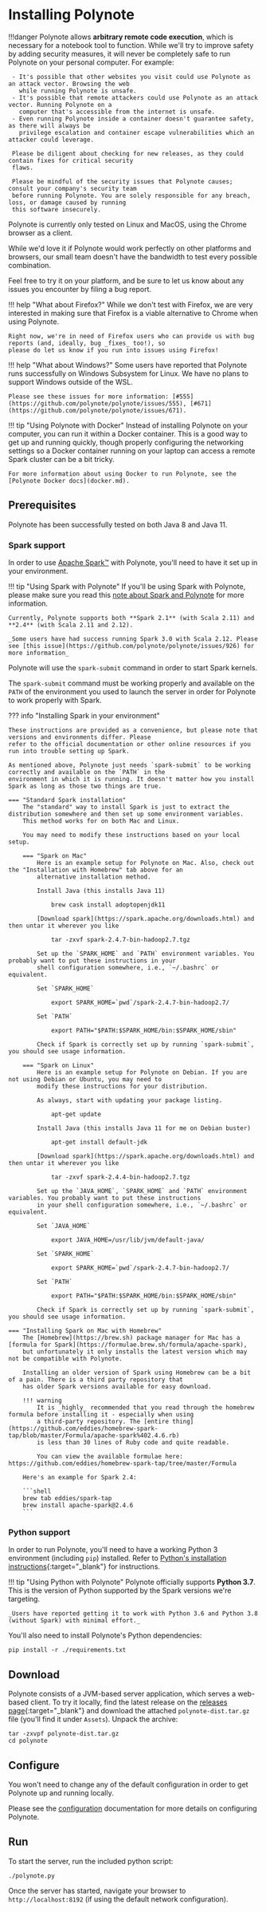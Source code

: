 # Installing Polynote

!!!danger
     Polynote allows **arbitrary remote code execution**, which is necessary for a notebook tool to function.
     While we'll try to improve safety by adding security measures, it will never be completely safe to
     run Polynote on your personal computer. For example:
     
     - It's possible that other websites you visit could use Polynote as an attack vector. Browsing the web
       while running Polynote is unsafe.
     - It's possible that remote attackers could use Polynote as an attack vector. Running Polynote on a
       computer that's accessible from the internet is unsafe.
     - Even running Polynote inside a container doesn't guarantee safety, as there will always be
       privilege escalation and container escape vulnerabilities which an attacker could leverage.
     
     Please be diligent about checking for new releases, as they could contain fixes for critical security
     flaws.
     
     Please be mindful of the security issues that Polynote causes; consult your company's security team
     before running Polynote. You are solely responsible for any breach, loss, or damage caused by running
     this software insecurely.


Polynote is currently only tested on Linux and MacOS, using the Chrome browser as a client. 

While we'd love it if Polynote would work perfectly on other platforms and browsers, our small team doesn't have the 
bandwidth to test every possible combination. 

Feel free to try it on your platform, and be sure to let us know about any issues you encounter by filing a bug report.

!!! help "What about Firefox?"
    While we don't test with Firefox, we are very interested in making sure that Firefox is a viable alternative to 
    Chrome when using Polynote. 

    Right now, we're in need of Firefox users who can provide us with bug reports (and, ideally, bug _fixes_ too!), so 
    please do let us know if you run into issues using Firefox!

!!! help "What about Windows?"
    Some users have reported that Polynote runs successfully on Windows Subsystem for Linux. We have no plans to support
    Windows outside of the WSL. 
    
    Please see these issues for more information: [#555](https://github.com/polynote/polynote/issues/555), [#671](https://github.com/polynote/polynote/issues/671). 

!!! tip "Using Polynote with Docker"
    Instead of installing Polynote on your computer, you can run it within a Docker container. This is a good way to get
    up and running quickly, though properly configuring the networking settings so a Docker container running on your 
    laptop can access a remote Spark cluster can be a bit tricky.

    For more information about using Docker to run Polynote, see the [Polynote Docker docs](docker.md).

## Prerequisites
  
Polynote has been successfully tested on both Java 8 and Java 11.

### Spark support 

In order to use [Apache Spark&trade;](https://spark.apache.org/) with Polynote, you'll need to have it set up in your 
environment.

!!! tip "Using Spark with Polynote"
    If you'll be using Spark with Polynote, please make sure you read this [note about Spark and Polynote](basic-usage.md#using-spark-with-polynote) for more information.
    
    Currently, Polynote supports both **Spark 2.1** (with Scala 2.11) and **2.4** (with Scala 2.11 and 2.12).

    _Some users have had success running Spark 3.0 with Scala 2.12. Please see [this issue](https://github.com/polynote/polynote/issues/926) for more information_

Polynote will use the `spark-submit` command in order to start Spark kernels. 

The `spark-submit` command must be working properly and available on the `PATH` of the environment you used to launch the 
server in order for Polynote to work properly with Spark.

??? info "Installing Spark in your environment"

    These instructions are provided as a convenience, but please note that versions and environments differ. Please
    refer to the official documentation or other online resources if you run into trouble setting up Spark.

    As mentioned above, Polynote just needs `spark-submit` to be working correctly and available on the `PATH` in the 
    environment in which it is running. It doesn't matter how you install Spark as long as those two things are true. 

    === "Standard Spark installation"
        The "standard" way to install Spark is just to extract the distribution somewhere and then set up some environment variables.
        This method works for on both Mac and Linux. 

        You may need to modify these instructions based on your local setup. 

        === "Spark on Mac"
            Here is an example setup for Polynote on Mac. Also, check out the "Installation with Homebrew" tab above for an 
            alternative installation method. 

            Install Java (this installs Java 11)

                brew cask install adoptopenjdk11

            [Download spark](https://spark.apache.org/downloads.html) and then untar it wherever you like 

                tar -zxvf spark-2.4.7-bin-hadoop2.7.tgz

            Set up the `SPARK_HOME` and `PATH` environment variables. You probably want to put these instructions in your 
            shell configuration somewhere, i.e., `~/.bashrc` or equivalent. 

            Set `SPARK_HOME` 

                export SPARK_HOME=`pwd`/spark-2.4.7-bin-hadoop2.7/

            Set `PATH`

                export PATH="$PATH:$SPARK_HOME/bin:$SPARK_HOME/sbin"

            Check if Spark is correctly set up by running `spark-submit`, you should see usage information. 

        === "Spark on Linux"
            Here is an example setup for Polynote on Debian. If you are not using Debian or Ubuntu, you may need to 
            modify these instructions for your distribution.

            As always, start with updating your package listing. 

                apt-get update 

            Install Java (this installs Java 11 for me on Debian buster)

                apt-get install default-jdk

            [Download spark](https://spark.apache.org/downloads.html) and then untar it wherever you like 

                tar -zxvf spark-2.4.4-bin-hadoop2.7.tgz

            Set up the `JAVA_HOME`, `SPARK_HOME` and `PATH` environment variables. You probably want to put these instructions 
            in your shell configuration somewhere, i.e., `~/.bashrc` or equivalent. 

            Set `JAVA_HOME` 

                export JAVA_HOME=/usr/lib/jvm/default-java/

            Set `SPARK_HOME` 

                export SPARK_HOME=`pwd`/spark-2.4.7-bin-hadoop2.7/

            Set `PATH`

                export PATH="$PATH:$SPARK_HOME/bin:$SPARK_HOME/sbin"

            Check if Spark is correctly set up by running `spark-submit`, you should see usage information. 

    === "Installing Spark on Mac with Homebrew"
        The [Homebrew](https://brew.sh) package manager for Mac has a [formula for Spark](https://formulae.brew.sh/formula/apache-spark), 
        but unfortunately it only installs the latest version which may not be compatible with Polynote.

        Installing an older version of Spark using Homebrew can be a bit of a pain. There is a third party repository that
        has older Spark versions available for easy download. 

        !!! warning
            It is _highly_ recommended that you read through the homebrew formula before installing it - especially when using
            a third-party repository. The [entire thing](https://github.com/eddies/homebrew-spark-tap/blob/master/Formula/apache-spark%402.4.6.rb) 
            is less than 30 lines of Ruby code and quite readable. 

            You can view the available formulae here: https://github.com/eddies/homebrew-spark-tap/tree/master/Formula

        Here's an example for Spark 2.4:

        ```shell
        brew tab eddies/spark-tap
        brew install apache-spark@2.4.6
        ```


### Python support

In order to run Polynote, you'll need to have a working Python 3 environment (including `pip`) installed. Refer to
[Python's installation instructions](https://wiki.python.org/moin/BeginnersGuide/Download){:target="_blank"} for
instructions.

!!! tip "Using Python with Polynote"
    Polynote officially supports **Python 3.7**. This is the version of Python supported by the Spark versions we're 
    targeting. 

    _Users have reported getting it to work with Python 3.6 and Python 3.8 (without Spark) with minimal effort._
  
You'll also need to install Polynote's Python dependencies:

```
pip install -r ./requirements.txt
``` 

## Download
Polynote consists of a JVM-based server application, which serves a web-based client. To try it locally, find the latest
release on the [releases page](https://github.com/polynote/polynote/releases){:target="_blank"} and download the attached
`polynote-dist.tar.gz` file (you'll find it under `Assets`). Unpack the archive:

```shell
tar -zxvpf polynote-dist.tar.gz
cd polynote
```
  
## Configure
You won't need to change any of the default configuration in order to get Polynote up and running locally. 

Please see the [configuration](server-configuration.md) documentation for more details on configuring Polynote.

## Run
To start the server, run the included python script:

```
./polynote.py
```

Once the server has started, navigate your browser to `http://localhost:8192` (if using the default network configuration).

